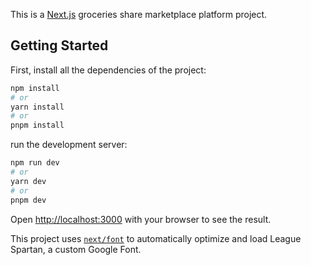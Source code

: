 This is a [Next.js](https://nextjs.org/) groceries share marketplace platform project.

## Getting Started

First, install all the dependencies of the project:

```bash
npm install
# or
yarn install
# or
pnpm install
```

run the development server:

```bash
npm run dev
# or
yarn dev
# or
pnpm dev
```

Open [http://localhost:3000](http://localhost:3000) with your browser to see the result.


This project uses [`next/font`](https://nextjs.org/docs/basic-features/font-optimization) to automatically optimize and load League Spartan, a custom Google Font.

